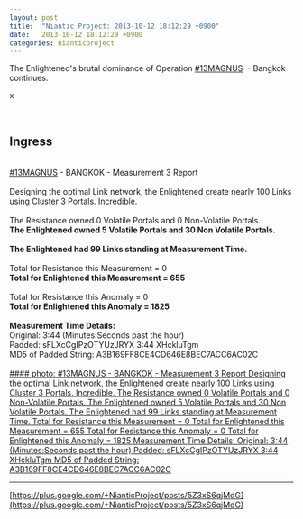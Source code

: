 ```yaml
---
layout: post
title:  "Niantic Project: 2013-10-12 18:12:29 +0900"
date:   2013-10-12 18:12:29 +0900
categories: nianticproject
---
```

The Enlightened's brutal dominance of Operation  [#13MAGNUS](https://plus.google.com/s/%2313MAGNUS "")  - Bangkok continues.

x<div class="shared"><br /><h2>Ingress</h2><br /><a rel="nofollow" class="ot-hashtag" href="https://plus.google.com/s/%2313MAGNUS">#13MAGNUS</a> - BANGKOK - Measurement 3 Report<br /><br />Designing the optimal Link network, the Enlightened create nearly 100 Links using Cluster 3 Portals. Incredible.<br /><br />The Resistance owned 0 Volatile Portals and 0 Non-Volatile Portals.<br /><b>The Enlightened owned 5 Volatile Portals and 30 Non Volatile Portals.</b><br /><br /><b>The Enlightened had 99 Links standing at Measurement Time.</b><br /><br />Total for Resistance this Measurement = 0<br /><b>Total for Enlightened this Measurement = 655</b><br /><br />Total for Resistance this Anomaly = 0<br /><b>Total for Enlightened this Anomaly = 1825</b><br /><br /><b>Measurement Time Details:</b><br />Original: 3:44 (Minutes:Seconds past the hour)<br />Padded: sFLXcCgIPzOTYUzJRYX 3:44 XHckluTgm<br />MD5 of Padded String: A3B169FF8CE4CD646E8BEC7ACC6AC02C<br /><br /></div>
[#### photo: #13MAGNUS - BANGKOK - Measurement 3 Report
Designing the optimal Link network, the Enlightened create nearly 100 Links using Cluster 3 Portals. Incredible.
The Resistance owned 0 Volatile Portals and 0 Non-Volatile Portals.
The Enlightened owned 5 Volatile Portals and 30 Non Volatile Portals.
The Enlightened had 99 Links standing at Measurement Time.
Total for Resistance this Measurement = 0
Total for Enlightened this Measurement = 655
Total for Resistance this Anomaly = 0
Total for Enlightened this Anomaly = 1825
Measurement Time Details:
Original: 3:44 (Minutes:Seconds past the hour)
Padded: sFLXcCgIPzOTYUzJRYX 3:44 XHckluTgm
MD5 of Padded String: A3B169FF8CE4CD646E8BEC7ACC6AC02C](https://lh3.googleusercontent.com/-T2n4eFH5wcE/UlkREVtwxhI/AAAAAAAAT6A/F1x8DKEfGBE/w1000-h594/13magnus-bangkok-c3.png "")
- - -
[https://plus.google.com/+NianticProject/posts/5Z3xS6qjMdG](https://plus.google.com/+NianticProject/posts/5Z3xS6qjMdG)
